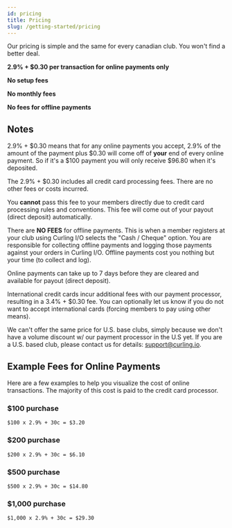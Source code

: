 ```yaml
---
id: pricing
title: Pricing
slug: /getting-started/pricing
---
```


Our pricing is simple and the same for every canadian club. You won't find a better deal.

**2.9% + $0.30 per transaction for online payments only**

**No setup fees**

**No monthly fees**

**No fees for offline payments**

## Notes

2.9% + $0.30 means that for any online payments you accept, 2.9% of the amount of the payment plus $0.30 will come off of **your** end of every online payment.
So if it's a $100 payment you will only receive $96.80 when it's deposited.

The 2.9% + $0.30 includes all credit card processing fees. There are no other fees or costs incurred.

You **cannot** pass this fee to your members directly due to credit card processing rules and conventions. This fee will come out of your payout (direct deposit) automatically.

There are **NO FEES** for offline payments. This is when a member registers at your club using Curling I/O selects the "Cash / Cheque" option. You are responsible for collecting offline payments and logging those payments against your orders in Curling I/O. Offline payments cost you nothing but your time (to collect and log).

Online payments can take up to 7 days before they are cleared and available for payout (direct deposit).

International credit cards incur additional fees with our payment processor, resulting in a 3.4% + $0.30 fee. You can optionally let us know if you do not want to accept international cards (forcing members to pay using other means).

We can't offer the same price for U.S. base clubs, simply because we don't have a volume discount w/ our payment processor in the U.S yet. If you are a U.S. based club, please contact us for details: support@curling.io.

## Example Fees for Online Payments

Here are a few examples to help you visualize the cost of online transactions.
The majority of this cost is paid to the credit card processor.

### $100 purchase

`$100 x 2.9% + 30c = $3.20`

### $200 purchase

`$200 x 2.9% + 30c = $6.10`

### $500 purchase

`$500 x 2.9% + 30c = $14.80`

### $1,000 purchase

`$1,000 x 2.9% + 30c = $29.30`
